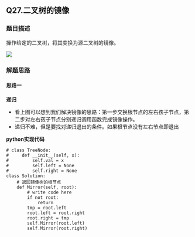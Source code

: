 ## Q27.二叉树的镜像
### 题目描述
操作给定的二叉树，将其变换为源二叉树的镜像。

![](http://ww1.sinaimg.cn/large/afd47e42ly1g0pg1sj3gdj20bj08pweb.jpg)
### 解题思路
#### 思路一
**递归**
- 看上图可以想到我们解决镜像的思路：第一步交换根节点的左右孩子节点，第二步对左右孩子节点分别递归调用函数完成镜像操作。
- 递归不难，但是要找对递归退出的条件。如果根节点没有左右节点即退出

**python实现代码**
```
# class TreeNode:
#     def __init__(self, x):
#         self.val = x
#         self.left = None
#         self.right = None
class Solution:
    # 返回镜像树的根节点
    def Mirror(self, root):
        # write code here
        if not root:
            return 
        tmp = root.left
        root.left = root.right
        root.right = tmp
        self.Mirror(root.left)
        self.Mirror(root.right)
```

